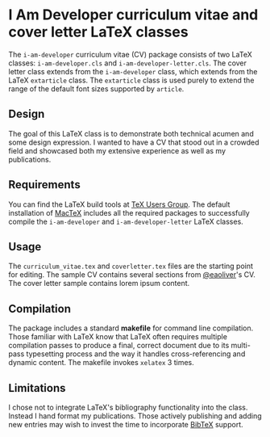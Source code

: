 # I Am Developer curriculum vitae and cover letter LaTeX classes

The `i-am-developer` curriculum vitae (CV) package consists of two LaTeX classes: `i-am-developer.cls` and `i-am-developer-letter.cls`.  The cover letter class extends from the `i-am-developer` class, which extends from the LaTeX `extarticle` class.  The `extarticle` class is used purely to extend the range of the default font sizes supported by `article`.

## Design

The goal of this LaTeX class is to demonstrate both technical acumen and some design expression.  I wanted to have a CV that stood out in a crowded field and showcased both my extensive experience as well as my publications.

## Requirements

You can find the LaTeX build tools at [TeX Users Group](https://tug.org/).  The default installation of [MacTeX](https://tug.org/mactex/mactex-download.html) includes all the required packages to successfully compile the `i-am-developer` and `i-am-developer-letter` LaTeX classes. 

## Usage

The `curriculum_vitae.tex` and `coverletter.tex` files are the starting point for editing.  The sample CV contains several sections from [@eaoliver](https://github.com/eaoliver/)'s  CV.  The cover letter sample contains lorem ipsum content.

## Compilation 

The package includes a standard **makefile** for command line compilation.  Those familiar with LaTeX know that LaTeX often requires multiple compilation passes to produce a final, correct document due to its multi-pass typesetting process and the way it handles cross-referencing and dynamic content.  The makefile invokes ```xelatex``` 3 times.

## Limitations

I chose not to integrate LaTeX's bibliography functionality into the class.  Instead I hand format my publications. Those actively publishing and adding new entries may wish to invest the time to incorporate [BibTeX](https://www.bibtex.org/) support. 
